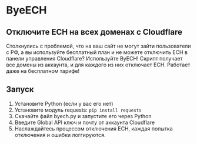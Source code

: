 # ByeECH
## Отключите ECH на всех доменах с Cloudflare
Столкнулись с проблемой, что на ваш сайт не могут зайти пользователи с РФ, а вы используйте бесплатный план и не можете отключить ECH в панели управления Cloudflare? Используйте ByECH!
Скрипт получает все домены из аккаунта, и для каждого из них отключает ECH. Работает даже на бесплатном тарифе!

## Запуск
1. Установите Python (если у вас его нет)
2. Установите модуль requests: `pip install requests`
3. Скачайте файл byech.py и запустите его через Python
4. Введите Global API ключ и почту от аккаунта Cloudflare
5. Наслаждайтесь процессом отключения ECH, каждая попытка отключения и ошибки логгируются.
